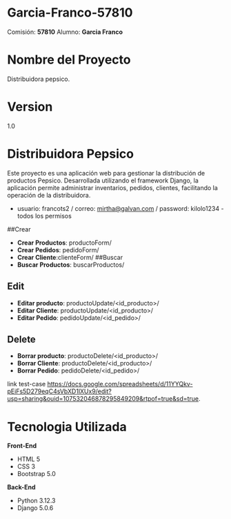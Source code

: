 # Garcia-Franco-57810
Comisión: **57810**
Alumno: **Garcia Franco**

# Nombre del Proyecto
Distribuidora pepsico.

# Version
1.0


# Distribuidora Pepsico

Este proyecto es una aplicación web para gestionar la distribución de productos Pepsico. Desarrollada utilizando el framework Django, la aplicación permite administrar inventarios, pedidos, clientes, facilitando la operación de la distribuidora.
 * usuario: francots2  /  correo: mirtha@galvan.com  /  password: kilolo1234  -  todos los permisos

##Crear

- **Crear Productos**: productoForm/
- **Crear Pedidos**: pedidoForm/ 
- **Crear Cliente**:clienteForm/
##Buscar
- **Buscar Productos**: buscarProductos/
## Edit
- **Editar producto**: productoUpdate/<id_producto>/
- **Editar Cliente**: productoUpdate/<id_producto>/
- **Editar Pedido**: pedidoUpdate/<id_pedido>/
## Delete
- **Borrar producto**: productoDelete/<id_producto>/
- **Borrar Cliente**: productoDelete/<id_producto>/
- **Borrar Pedido**: pedidoDelete/<id_pedido>/


link test-case https://docs.google.com/spreadsheets/d/11YYQkv-pEiFs5D279eqC4sVbXD1lXUx9/edit?usp=sharing&ouid=107532046878295849209&rtpof=true&sd=true.
# Tecnologia Utilizada
**Front-End**
  * HTML 5
  * CSS 3
  * Bootstrap 5.0
    
**Back-End**
  * Python 3.12.3
  * Django 5.0.6
    
